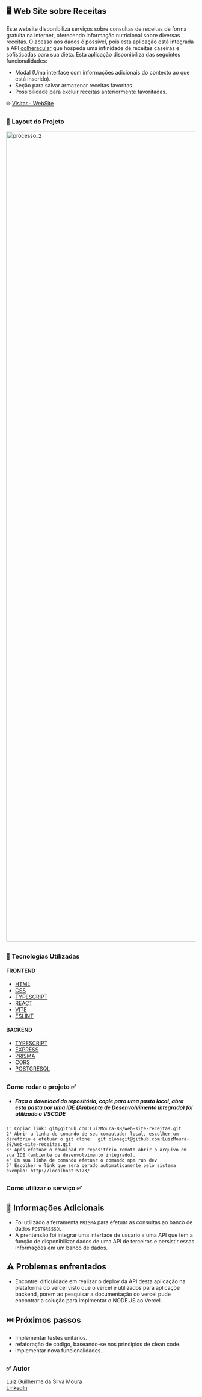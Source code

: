 
## 🖥️ Web Site sobre Receitas 
Este website disponibiliza serviços sobre consultas de receitas de forma gratuita na internet, oferecendo informação nutricional sobre diversas receitas.
O acesso aos dados é possível, pois esta aplicação está integrada a API  [colheracular](https://spoonacular.com/food-api) que hospeda uma infinidade de receitas caseiras e sofisticadas para sua dieta.  Esta aplicação disponibiliza das seguintes funcionalidades:

- Modal (Uma interface com informações adicionais do contexto ao que está inserido).
- Seção para salvar armazenar receitas favoritas.
- Possibilidade para excluir receitas anteriormente favoritadas.

🌐 [Visitar - WebSite](https://web-site-receitas.vercel.app/)

##

### 📌 Layout do Projeto 
<img width="2152" alt="processo_2" src="https://github.com/LuizMoura-88/servico_de_streaming/assets/122941117/bae50e93-9975-4ae7-97d2-a58c1c1f99d0">

##

### 📌 Tecnologias Utilizadas      
#### FRONTEND
* [HTML](https://developer.mozilla.org/pt-BR/docs/Web/HTML)
* [CSS](https://developer.mozilla.org/pt-BR/docs/Web/CSS)
* [TYPESCRIPT](https://www.typescriptlang.org/)
* [REACT](https://pt-br.legacy.reactjs.org/)
* [VITE](https://vitejs.dev/guide/)
* [ESLINT](https://eslint.org/)
#### BACKEND
* [TYPESCRIPT](https://www.typescriptlang.org/)
* [EXPRESS](https://axios-http.com/docs/intro)
* [PRISMA](https://www.prisma.io/)
* [CORS](https://www.npmjs.com/package/cors)
* [POSTGRESQL](https://www.elephantsql.com/)
##

### Como rodar o projeto ✅
* ##### Faça o download do repositório, copie para uma pasta local, abra esta pasta por uma IDE (Ambiente de Desenvolvimento Integrado) foi utilizado o VSCODE
```
1° Copiar link: git@github.com:LuizMoura-88/web-site-receitas.git
2° Abrir a linha de comando de seu computador local, escolher um diretório e efetuar o git clone:  git clonegit@github.com:LuizMoura-88/web-site-receitas.git
3° Após efetuar o download do repositório remoto abrir o arquivo em sua IDE (ambiente de desenvolvimento integrado).
4° Em sua linha de comando efetuar o comando npm run dev
5° Escolher o link que será gerado automaticamente pelo sistema exemplo: http://localhost:5173/
```
##

### Como utilizar o serviço ✅




##

## 📌 Informações Adicionais
* Foi utilizado a ferramenta `PRISMA` para efetuar as consultas ao banco de dados `POSTGRESSQL`
* A prentensão foi integrar uma interface de usuario a uma API que tem a função de disponibilizar dados de uma API de terceiros e persistir essas informações em um banco de dados.

##

## ⚠️ Problemas enfrentados
* Encontrei dificuldade em realizar o deploy da API desta aplicação na plataforma do vercel visto que o vercel é utilizados para aplicaçõe backend, porem ao pesquisar a documentação do vercel pude encontrar a solução para implmentar o NODE.JS ao Vercel.
##
  
## ⏭️ Próximos passos

* Implementar testes unitários.
* refatoração de código, baseando-se nos princípios de clean code.
* implementar nova funcionalidades.

##


### ✅  Autor
Luiz Guilherme da Silva Moura <br/>
[LinkedIn](https://www.linkedin.com/in/luiz-moura-b60099252/)
